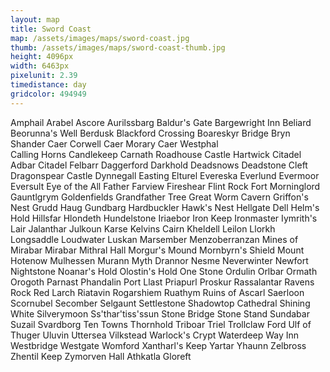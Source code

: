 ```yaml
---
layout: map
title: Sword Coast
map: /assets/images/maps/sword-coast.jpg
thumb: /assets/images/maps/sword-coast-thumb.jpg
height: 4096px
width: 6463px
pixelunit: 2.39
timedistance: day
gridcolor: 494949
---
```

<span class="--left" style="top:1314px;left:2912px;">Amphail</span>
<span class="--left" style="top:2550px;left:5171px;">Arabel</span>
<span class="--left" style="top:432px;left:4323px;">Ascore</span>
<span class="--left" style="top:299px;left:1933px;">Aurilssbarg</span>
<span class="--right" style="top:2668px;left:3267px;">Baldur's Gate</span>
<span class="--right" style="top:1245px;left:2899px;">Bargewright Inn</span>
<span class="--left" style="top:1060px;left:3125px;">Beliard</span>
<span class="--left giant-lord" style="top:201px;left:3774px;">Beorunna's Well</span>
<span class="--right" style="top:2853px;left:4083px;">Berdusk</span>
<span class="--left" style="top:440px;left:2504px;">Blackford Crossing</span>
<span class="--right" style="top:2214px;left:3604px;">Boareskyr Bridge</span>
<span class="--left" style="top:143px;left:2322px;">Bryn Shander</span>
<span class="--right" style="top:2839px;left:1901px;">Caer Corwell</span>
<span class="--left" style="top:2574px;left:1733px;">Caer Morary</span>
<span class="--left" style="top:2857px;left:2283px;">Caer Westphal</span>   
<span class="--right" style="top:784px;left:3221px;">Calling Horns</span>
<span class="--left" style="top:2992px;left:3282px;">Candlekeep</span>
<span class="--left" style="top:1131px;left:2729px;">Carnath Roadhouse</span>
<span class="--right" style="top:155px;left:4094px;">Castle Hartwick</span>
<span class="--right" style="top:291px;left:4053px;">Citadel Adbar</span>
<span class="--left" style="top:360px;left:3805px;">Citadel Felbarr</span>
<span class="--right" style="top:1614px;left:3015px;">Daggerford</span>
<span class="--left" style="top:2522px;left:4465px;">Darkhold</span>
<span class="--left" style="top:403px;left:4107px;">Deadsnows</span>
<span class="--left" style="top:1174px;left:4071px;">Deadstone Cleft</span>
<span class="--right" style="top:1983px;left:3308px;">Dragonspear Castle</span>
<span class="--left" style="top:2607px;left:1748px;">Dynnegall</span>
<span class="--right" style="top:2972px;left:4472px;">Easting</span>
<span class="--left" style="top:2565px;left:3862px;">Elturel</span>
<span class="--left" style="top:1868px;left:4497px;">Evereska</span>
<span class="--left harpers-portal" style="top:622px;left:3599px;">Everlund</span>
<span class="--left" style="top:450px;left:3315px;">Evermoor</span>
<span class="--left" style="top:3005px;left:4934px;">Eversult</span>
<span class="--right" style="top:129px;left:2842px;">Eye of the All Father</span>
<span class="--right" style="top:2654px;left:1623px;">Farview</span>
<span class="--right" style="top:358px;left:2123px;">Fireshear</span>
<span class="--left giant-lord" style="top:704px;left:3168px;">Flint Rock</span>
<span class="--left" style="top:2600px;left:3788px;">Fort Morninglord</span>
<span class="--left" style="top:593px;left:2621px;">Gauntlgrym</span>
<span class="--left" style="top:1320px;left:3025px;">Goldenfields</span>
<span class="--left giant-lord" style="top:797px;left:3628px;">Grandfather Tree</span>
<span class="--left giant-lord" style="top:135px;left:3138px;">Great Worm Cavern</span>
<span class="--right" style="top:511px;left:2929px;">Griffon's Nest</span>
<span class="--left" style="top:1198px;left:3179px;">Grudd Haug</span>
<span class="--left" style="top:729px;left:1682px;">Gundbarg</span>
<span class="--left" style="top:2373px;left:4177px;">Hardbuckler</span>
<span class="--right" style="top:472px;left:3610px;">Hawk's Nest</span>
<span class="--right" style="top:693px;left:3938px;">Hellgate Dell</span>
<span class="--right" style="top:786px;left:2506px;">Helm's Hold</span>
<span class="--right" style="top:1911px;left:6137px;">Hillsfar</span>
<span class="--left" style="top:3967px;left:6012px;">Hlondeth</span>
<span class="--left" style="top:246px;left:2246px;">Hundelstone</span>
<span class="--right" style="top:2955px;left:4369px;">Iriaebor</span>
<span class="--left" style="top:2445px;left:1929px;">Iron Keep</span>
<span class="--right" style="top:195px;left:2102px;">Ironmaster</span>
<span class="--left" style="top:393px;left:4416px;">Iymrith's Lair</span>
<span class="--left" style="top:575px;left:3838px;">Jalanthar</span>
<span class="--left" style="top:1588px;left:3277px;">Julkoun</span>
<span class="--left" style="top:931px;left:3727px;">Karse</span>
<span class="--right" style="top:126px;left:2203px;">Kelvins Cairn</span>
<span class="--left" style="top:1175px;left:2845px;">Kheldell</span>
<span class="--right" style="top:1027px;left:2601px;">Leilon</span>
<span class="--right" style="top:1385px;left:3928px;">Llorkh</span>
<span class="--left" style="top:616px;left:2905px;">Longsaddle</span>
<span class="--left harpers-portal" style="top:1356px;left:3695px;">Loudwater</span>
<span class="--right" style="top:444px;left:2396px;">Luskan</span>
<span class="--right" style="top:2792px;left:5025px;">Marsember</span>
<span class="--left" style="top:376px;left:3481px;">Menzoberranzan</span>
<span class="--left" style="top:242px;left:2725px;">Mines of Mirabar</span>
<span class="--right harpers-portal" style="top:297px;left:2713px;">Mirabar</span>
<span class="--right" style="top:376px;left:3337px;">Mithral Hall</span>
<span class="--left giant-lord" style="top:502px;left:2714px;">Morgur's Mound</span>
<span class="--left" style="top:653px;left:3127px;">Mornbyrn's Shield</span>
<span class="--right" style="top:606px;left:2456px;">Mount Hotenow</span>
<span class="--right" style="top:2773px;left:5747px;">Mulhessen</span>
<span class="--left" style="top:3761px;left:3433px;">Murann</span>
<span class="--right" style="top:2049px;left:5904px;">Myth Drannor</span>
<span class="--left" style="top:506px;left:3281px;">Nesme</span>
<span class="--right harpers-portal" style="top:748px;left:2433px;">Neverwinter</span>
<span class="--left" style="top:459px;left:3964px;">Newfort</span>
<span class="--left" style="top:1489px;left:3010px;">Nightstone</span>
<span class="--right" style="top:822px;left:3294px;">Noanar's Hold</span>
<span class="--right" style="top:667px;left:3429px;">Olostin's Hold</span>
<span class="--left giant-lord" style="top:358px;left:3612px;">One Stone</span>
<span class="--left" style="top:2550px;left:6094px;">Ordulin</span>
<span class="--right" style="top:1280px;left:3816px;">Orlbar</span>
<span class="--right" style="top:3891px;left:5353px;">Ormath</span>
<span class="--right" style="top:1739px;left:3709px;">Orogoth</span>
<span class="--right" style="top:1463px;left:4201px;">Parnast</span>
<span class="--right" style="top:960px;left:2641px;">Phandalin</span>
<span class="--right" style="top:665px;left:2419px;">Port Llast</span>
<span class="--left" style="top:3038px;left:4745px;">Priapurl</span>
<span class="--left" style="top:2886px;left:4760px;">Proskur</span>
<span class="--right" style="top:1377px;left:2780px;">Rassalantar</span>
<span class="--right giant-lord" style="top:236px;left:2458px;">Ravens Rock</span>
<span class="--left" style="top:1128px;left:2960px;">Red Larch</span>
<span class="--right" style="top:3874px;left:4437px;">Riatavin</span>
<span class="--right" style="top:2299px;left:1677px;">Rogarshiem</span>
<span class="--left" style="top:1476px;left:1578px;">Ruathym</span>
<span class="--right" style="top:588px;left:706px;">Ruins of Ascarl</span>
<span class="--left" style="top:2834px;left:5894px;">Saerloon</span>
<span class="--right" style="top:2610px;left:4047px;">Scornubel</span>
<span class="--right" style="top:1506px;left:3299px;">Secomber</span>
<span class="--left" style="top:2775px;left:6024px;">Selgaunt</span>
<span class="--right" style="top:395px;left:3328px;">Settlestone</span>
<span class="--left" style="top:820px;left:3509px;">Shadowtop Cathedral</span>
<span class="--left giant-lord" style="top:470px;left:3109px;">Shining White</span>
<span class="--right" style="top:528px;left:3484px;">Silverymoon</span>
<span class="--left" style="top:2003px;left:4113px;">Ss'thar'tiss'ssun</span>
<span class="--right" style="top:1043px;left:2981px;">Stone Bridge</span>
<span class="--left giant-lord" style="top:634px;left:3822px;">Stone Stand</span>
<span class="--right" style="top:501px;left:3782px;">Sundabar</span>
<span class="--right" style="top:2775px;left:4973px;">Suzail</span>
<span class="--right" style="top:167px;left:1898px;">Svardborg</span>
<span class="--right" style="top:195px;left:2265px;">Ten Towns</span>
<span class="--right" style="top:1227px;left:2608px;">Thornhold</span>
<span class="--left" style="top:819px;left:2995px;">Triboar</span>
<span class="--left" style="top:2528px;left:4023px;">Triel</span>
<span class="--left" style="top:2252px;left:3510px;">Trollclaw Ford</span>
<span class="--right" style="top:653px;left:709px;">Ulf of Thuger</span>
<span class="--right" style="top:1347px;left:3299px;">Uluvin</span>
<span class="--left" style="top:159px;left:602px;">Uttersea</span>
<span class="--left" style="top:706px;left:968px;">Vilkstead</span>
<span class="--right" style="top:2082px;left:3069px;">Warlock's Crypt</span>
<span class="--right harpers-portal" style="top:1470px;left:2802px;">Waterdeep</span>
<span class="--right" style="top:1757px;left:3132px;">Way Inn</span>
<span class="--right" style="top:968px;left:2888px;">Westbridge</span>
<span class="--left" style="top:2959px;left:5457px;">Westgate</span>
<span class="--left" style="top:1251px;left:3057px;">Womford</span>
<span class="--left" style="top:401px;left:2816px;">Xantharl's Keep</span>
<span class="--left harpers-portal" style="top:830px;left:3133px;">Yartar</span>
<span class="--left" style="top:2576px;left:6235px;">Yhaunn</span>
<span class="--left" style="top:1431px;left:3575px;">Zelbross</span>
<span class="--left" style="top:1781px;left:6012px;">Zhentil Keep</span>
<span class="--left" style="top:470px;left:3449px;">Zymorven Hall</span>
<span class="--left" style="top:3413px;left:3430px;">Athkatla</span>
<span class="--left giant-slayers" style="top:501px;left:3625px;">Gloreft</span>
